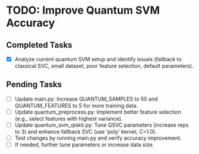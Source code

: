 # TODO: Improve Quantum SVM Accuracy

## Completed Tasks
- [x] Analyze current quantum SVM setup and identify issues (fallback to classical SVC, small dataset, poor feature selection, default parameters).

## Pending Tasks
- [ ] Update main.py: Increase QUANTUM_SAMPLES to 50 and QUANTUM_FEATURES to 5 for more training data.
- [ ] Update quantum_preprocess.py: Implement better feature selection (e.g., select features with highest variance).
- [ ] Update quantum_svm_qiskit.py: Tune QSVC parameters (increase reps to 3) and enhance fallback SVC (use 'poly' kernel, C=1.0).
- [ ] Test changes by running main.py and verify accuracy improvement.
- [ ] If needed, further tune parameters or increase data size.
